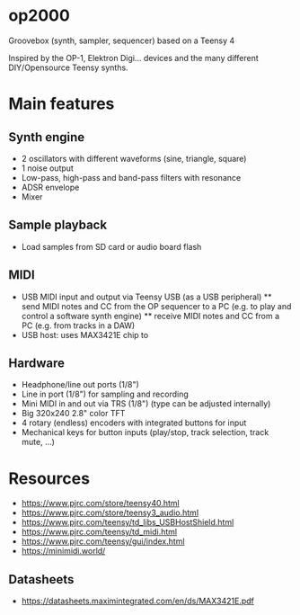 # op2000
Groovebox (synth, sampler, sequencer) based on a Teensy 4

Inspired by the OP-1, Elektron Digi... devices and the many different DIY/Opensource Teensy synths.

# Main features
## Synth engine
* 2 oscillators with different waveforms (sine, triangle, square)
* 1 noise output
* Low-pass, high-pass and band-pass filters with resonance
* ADSR envelope
* Mixer

## Sample playback
* Load samples from SD card or audio board flash

## MIDI
* USB MIDI input and output via Teensy USB (as a USB peripheral)
** send MIDI notes and CC from the OP sequencer to a PC (e.g. to play and control a software synth engine)
** receive MIDI notes and CC from a PC (e.g. from tracks in a DAW)
* USB host: uses MAX3421E chip to 

## Hardware
* Headphone/line out ports (1/8")
* Line in port (1/8") for sampling and recording
* Mini MIDI in and out via TRS (1/8") (type can be adjusted internally)
* Big 320x240 2.8" color TFT
* 4 rotary (endless) encoders with integrated buttons for input
* Mechanical keys for button inputs (play/stop, track selection, track mute, ...)

# Resources
* https://www.pjrc.com/store/teensy40.html
* https://www.pjrc.com/store/teensy3_audio.html
* https://www.pjrc.com/teensy/td_libs_USBHostShield.html
* https://www.pjrc.com/teensy/td_midi.html
* https://www.pjrc.com/teensy/gui/index.html
* https://minimidi.world/

## Datasheets
* https://datasheets.maximintegrated.com/en/ds/MAX3421E.pdf
